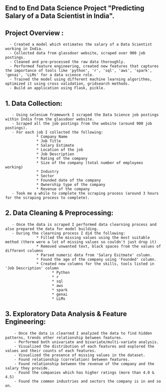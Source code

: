 ## End to End Data Science Project "Predicting Salary of a Data Scientist in India". 
## Project Overview :
      - Created a model which estimates the salary of a Data Scientist working in India.
      - Collected data from glassdoor website, scraped over 900 job postings.
      - Cleaned and pre-processed the raw data thoroughly. 
      - Performed feature engineering, created new features that captures the importance of tools like 'python', 'r', 'sql', 'aws', 'spark', 'genai', 'LLMs' for a data science role.
      - Trained the model using different machine learning algorithms, optimized it using cross validation, gridsearch methods.
      - Build an application using Flask, pickle.


## 1. Data Collection:
       - Using selenium framework I scraped the Data Science job postings within India from the glassdoor website. 
       - Scraped all the job postings from the website (around 900 job postings).
       - For each job I collected the following:
                  * Company Name
                  * Job Title
                  * Salary Estimate 
                  * Location of the job
                  * Job Description
                  * Rating of the company
                  * Size of the company (total number of employees working)
                  * Industry
                  * Sector
                  * Founded date of the company
                  * Ownership type of the company
                  * Revenue of the company
       - Took me a while to complete the scraping process (around 3 hours for the scraping process to complete).


## 2. Data Cleaning & Preprocessing: 
       - Once the data is scraped I performed data clearning process and also prepared the data for model building.
       - During the clearning process I did the following:
                  * Filled the missing values using the most suitable method (there were a lot of missing values so couldn't just drop it)
                  * Removed unwanted text, black spaces from the values of different columns
                  * Parsed numeric data from 'Salary Esitmate' column.
                  * Found the age of the company using 'Founded' column.
                  * Created new columns for the skills, tools listed in 'Job Description' column
                         * Python
                         * r
                         * sql
                         * aws
                         * spark
                         * genai
                         * LLMs

 ## 3. Exploratory Data Analysis & Feature Engineering:
        - Once the data is clearned I analyzed the data to find hidden patterns, trends other relationship between features.
        - Performed both univariate and bivariate/multi-variate analysis.
        - Visualized the distribution of each features and explored the values and their counts of each features.
        - Visualized the presence of missing values in the dataset.
        - Found relationship (correlation) between features.
        - Found relationship between the revenue of the company and the salary they provide.
        - Found the companies which has higher ratings (more than 4.0 & 4.5)
        - Found the common industries and sectors the company is in and so on.
        
        
